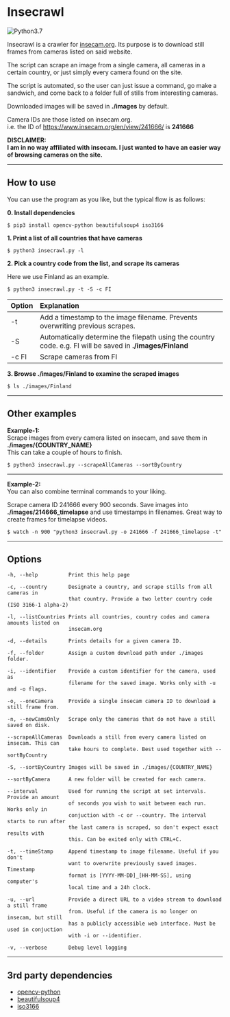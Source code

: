 # Insecrawl

![Python3.7](https://img.shields.io/badge/python-3.7-green)

Insecrawl is a crawler for [insecam.org](https://www.insecam.org/). Its purpose is to download still frames from cameras listed on said website.

The script can scrape an image from a single camera, all cameras in a certain country, or just simply every camera found on the site.

The script is automated, so the user can just issue a command, go make a sandwich, and come back to a folder full of stills from interesting cameras.

Downloaded images will be saved in **./images** by default.

Camera IDs are those listed on insecam.org.  
i.e. the ID of https://www.insecam.org/en/view/241666/ is **241666**

**DISCLAIMER:**  
**I am in no way affiliated with insecam. I just wanted to have an easier way of browsing cameras on the site.**

---

## How to use

You can use the program as you like, but the typical flow is as follows:

**0. Install dependencies**

```
$ pip3 install opencv-python beautifulsoup4 iso3166
```
**1. Print a list of all countries that have cameras**

```
$ python3 insecrawl.py -l
```

**2. Pick a country code from the list, and scrape its cameras**

Here we use Finland as an example.

```
$ python3 insecrawl.py -t -S -c FI
```

| Option | Explanation                                                                                                |
| :----- | :--------------------------------------------------------------------------------------------------------- |
| -t     | Add a timestamp to the image filename. Prevents overwriting previous scrapes.                              |
| -S     | Automatically determine the filepath using the country code. e.g. FI will be saved in **./images/Finland** |
| -c FI  | Scrape cameras from FI                                                                                     |

**3. Browse ./images/Finland to examine the scraped images**

```
$ ls ./images/Finland
```

---

## Other examples

**Example-1:**  
Scrape images from every camera listed on insecam, and save them in **./images/{COUNTRY_NAME}**  
This can take a couple of hours to finish.

```
$ python3 insecrawl.py --scrapeAllCameras --sortByCountry
```

---

**Example-2:**  
You can also combine terminal commands to your liking.

Scrape camera ID 241666 every 900 seconds.
Save images into **./images/214666_timelapse** and use timestamps in filenames. Great way to create frames for timelapse videos.

```
$ watch -n 900 "python3 insecrawl.py -o 241666 -f 241666_timelapse -t"
```

---

## Options

```
-h, --help          Print this help page

-c, --country       Designate a country, and scrape stills from all cameras in 
                    that country. Provide a two letter country code (ISO 3166-1 alpha-2)

-l, --listCountries Prints all countries, country codes and camera amounts listed on
                    insecam.org

-d, --details       Prints details for a given camera ID.

-f, --folder        Assign a custom download path under ./images folder.

-i, --identifier    Provide a custom identifier for the camera, used as 
                    filename for the saved image. Works only with -u and -o flags.

-o, --oneCamera     Provide a single insecam camera ID to download a still frame from.

-n, --newCamsOnly   Scrape only the cameras that do not have a still saved on disk.

--scrapeAllCameras  Downloads a still from every camera listed on insecam. This can 
                    take hours to complete. Best used together with --sortByCountry

-S, --sortByCountry Images will be saved in ./images/{COUNTRY_NAME}

--sortByCamera      A new folder will be created for each camera.

--interval          Used for running the script at set intervals. Provide an amount
                    of seconds you wish to wait between each run. Works only in 
                    conjuction with -c or --country. The interval starts to run after
                    the last camera is scraped, so don't expect exact results with 
                    this. Can be exited only with CTRL+C.

-t, --timeStamp     Append timestamp to image filename. Useful if you don't
                    want to overwrite previously saved images. Timestamp
                    format is [YYYY-MM-DD]_[HH-MM-SS], using computer's
                    local time and a 24h clock.

-u, --url           Provide a direct URL to a video stream to download a still frame 
                    from. Useful if the camera is no longer on insecam, but still 
                    has a publicly accessible web interface. Must be used in conjuction 
                    with -i or --identifier. 

-v, --verbose       Debug level logging
```

---

## 3rd party dependencies

- [opencv-python](https://pypi.org/project/opencv-python/)
- [beautifulsoup4](https://pypi.org/project/beautifulsoup4/)
- [iso3166](https://pypi.org/project/iso3166/)
